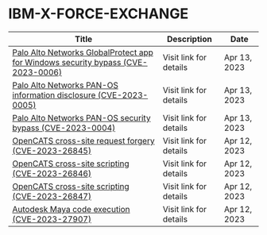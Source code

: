 

# IBM-X-FORCE-EXCHANGE

 |Title|Description|Date|
 |---|---|---|
 |[Palo Alto Networks GlobalProtect app for Windows security bypass (CVE-2023-0006)](https://exchange.xforce.ibmcloud.com/activity/list?filter=Vulnerabilities)|Visit link for details|Apr 13, 2023|
 |[Palo Alto Networks PAN-OS information disclosure (CVE-2023-0005)](https://exchange.xforce.ibmcloud.com/activity/list?filter=Vulnerabilities)|Visit link for details|Apr 13, 2023|
 |[Palo Alto Networks PAN-OS security bypass (CVE-2023-0004)](https://exchange.xforce.ibmcloud.com/activity/list?filter=Vulnerabilities)|Visit link for details|Apr 13, 2023|
 |[OpenCATS cross-site request forgery (CVE-2023-26845)](https://exchange.xforce.ibmcloud.com/activity/list?filter=Vulnerabilities)|Visit link for details|Apr 12, 2023|
 |[OpenCATS cross-site scripting (CVE-2023-26846)](https://exchange.xforce.ibmcloud.com/activity/list?filter=Vulnerabilities)|Visit link for details|Apr 12, 2023|
 |[OpenCATS cross-site scripting (CVE-2023-26847)](https://exchange.xforce.ibmcloud.com/activity/list?filter=Vulnerabilities)|Visit link for details|Apr 12, 2023|
 |[Autodesk Maya code execution (CVE-2023-27907)](https://exchange.xforce.ibmcloud.com/activity/list?filter=Vulnerabilities)|Visit link for details|Apr 12, 2023|
 